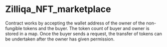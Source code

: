 # Zilliqa_NFT_marketplace

Contract works by accepting the wallet address of the owner of the non-fungible tokens and the buyer. The token count of buyer and owner is stored in a map. Once the buyer sends a request, the transfer of tokens can be undertaken after the owner has given permission. 
